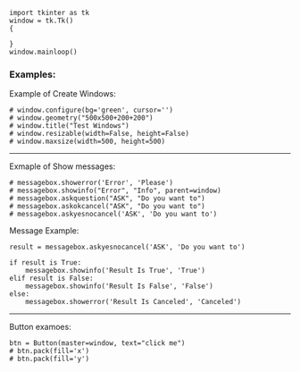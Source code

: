
```
import tkinter as tk
window = tk.Tk()
{

}
window.mainloop()
```
### Examples:

Example of Create Windows:
```
# window.configure(bg='green', cursor='')
# window.geometry("500x500+200+200")
# window.title("Test Windows")
# window.resizable(width=False, height=False)
# window.maxsize(width=500, height=500)
```
---

Exmaple of Show messages:
```
# messagebox.showerror('Error', 'Please')
# messagebox.showinfo("Error", "Info", parent=window)
# messagebox.askquestion("ASK", "Do you want to")
# messagebox.askokcancel("ASK", "Do you want to")
# messagebox.askyesnocancel('ASK', 'Do you want to')
```

Message Example:
```
result = messagebox.askyesnocancel('ASK', 'Do you want to')

if result is True:
    messagebox.showinfo('Result Is True', 'True')
elif result is False:
    messagebox.showinfo('Result Is False', 'False')
else:
    messagebox.showerror('Result Is Canceled', 'Canceled')

```
---

Button examoes:
```
btn = Button(master=window, text="click me")
# btn.pack(fill='x')
# btn.pack(fill='y')



```





